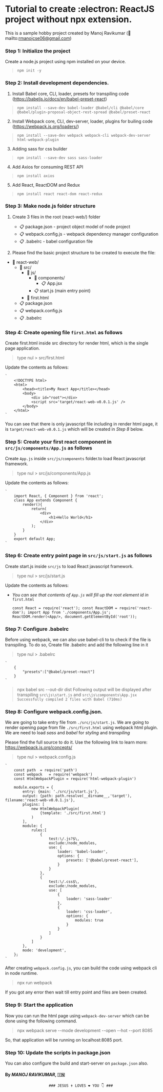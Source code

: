 # Tutorial to create :electron: ReactJS project without npx extension.

This is a sample hobby project created by Manoj Ravikumar (:e-mail: mailto:rmanojcse06@gmail.com)

### Step 1: Initialize the project
Create a node.js project using npm installed on your device.
>`npm init -y`

### Step 2: Install development dependencies.
1. Install Babel core, CLI, loader, presets for transpiling code (https://babeljs.io/docs/en/babel-preset-react)
>`npm install --save-dev babel-loader @babel/cli @babel/core @babel/plugin-proposal-object-rest-spread @babel/preset-react` 
2. Install Webpack core, CLI, dev-server, loader, plugins for builing code (https://webpack.js.org/loaders/) 
>`npm install --save-dev webpack webpack-cli webpack-dev-server html-webpack-plugin`
3. Adding sass for css builder
>`npm install --save-dev sass sass-loader`
4. Add Axios for consuming REST API
>`npm install axios`
5. Add React, ReactDOM and Redux 
>`npm install react react-dom react-redux`

### Step 3: Make node.js folder structure

1. Create 3 files in the root (react-web/) folder
	- :clipboard: package.json		- project object model of node project
	- :clipboard: webpack.config.js		- webpack dependency manager configuration
	- :clipboard: .babelrc 			- babel configuration file
	
2. Please find the basic project structure to be created to execute the file:  	

- :open_file_folder: react-web/
	- :open_file_folder: src/
		- :open_file_folder: js/
			- :open_file_folder: components/
				- :clipboard: App.jsx		
			- :clipboard: start.js (main entry point)
		- :pushpin: first.html 	
	- :clipboard: package.json
	- :clipboard: webpack.config.js
	- :clipboard: .babelrc


### Step 4: Create opening file `first.html` as follows

Create first.html inside src directory for render html, which is the single page application.

> type nul > src/first.html

Update the contents as follows:

	`
		<!DOCTYPE html>
		<html>
			<head><title>My React App</title></head>
			<body>
				<div id="root"></div>
				<script src='target/react-web-v0.0.1.js' />
			</body>
		</html>
	`

You can see that there is only javascript file including in render html page, it is `target/react-web-v0.0.1.js` which will be created in *Step 8* below.


### Step 5: Create your first react component in `src/js/components/App.js` as follows

Create `App.js` inside `src/js/components` folder.to load React javascript framework.

> type nul > src/js/components/App.js

Update the contents as follows:

	`
		import React, { Component } from 'react';
		class App extends Component {
			render(){
				return(
					<div>
						<h1>Hello World</h1>
					</div>
				);
			}
		}
		export default App;
	`

### Step 6: Create entry point page in `src/js/start.js` as follows

Create start.js inside `src/js` to load React javascript framework.

> type nul > src/js/start.js

Update the contents as follows:
- *You can see that contents of `App.js` will fill up the root element id in* `first.html` 

	`
		const React = require('react');
		const ReactDOM = require('react-dom');
		import App from './components/App.js';
		ReactDOM.render(<App/>, document.getElementById('root'));
	`


### Step 7: Configure .babelrc

Before using webpack, we can also use babel-cli to to check if the file is transpiling.
To do so, Create file .babelrc and add the following line in it

> type nul > .babelrc

	`
		{
   			"presets":["@babel/preset-react"]
		}
	`

> npx babel src --out-dir dist
Following output will be displayed after transpiling `src\js\start.js` and `src\js\components\App.jsx`
` Successfully compiled 2 files with Babel (710ms) `

### Step 8: Configure webpack.config.json.

We are going to take entry file from `./src/js/start.js`. 
We are going to render opening page from file `./src/first.html` using webpack html plugin.
We are need to load *sass* and *babel* for _styling_ and _transpiling_


Please find the full source to do it.
Use the following link to learn more: https://webpack.js.org/concepts/

> type nul > webpack.config.js

	`
		const path 	= require('path')
		const webpack	= require('webpack')
		const HtmlWebpackPlugin = require('html-webpack-plugin')
		
		module.exports = {
			entry: {main: './src/js/start.js'},
			output: {path: path.resolve(__dirname__,'target'), filename:'react-web-v0.0.1.js'},
			plugins: [
				new HtmlWebpackPlugin(
					{template: './src/first.html'}
				)
			],
			module: {
				rules:[
					{
						test:\/.js?$\,
						exclude:/node_modules,
						use: {
							loader: 'babel-loader',
							options: {
								presets: ['@babel/preset-react'],
							}
						}
					},
					{
						test:\/.css$\,
						exclude:/node_modules,
						use: [
							{
								loader: 'sass-loader'
							},
							{
								loader: 'css-loader',
								options: {
									modules: true
								}
							}
						]
					}
				]
			},
			mode: 'development',
		};
	`	

After creating `webpack.config.js`, you can build the code using webpack cli in node runtime.

> npx run webpack 

If you got any error then wait till entry point and files are been created.




 ### Step 9: Start the application
 
 Now you can run the html page using `webpack-dev-server` which can be done using the following command.
 
 > npx webpack serve --mode development --open --hot --port 8085

 So, that application will be running on localhost:8085 port.
 
 ### Step 10: Update the scripts in package.json
 
 You can also configure the build and start-server on `package.json` also.


 
#### By *MANOJ RAVIKUMAR*, :india:	
																		
						### JESUS ✝️ LOVES ❤️ YOU 👇 ###
